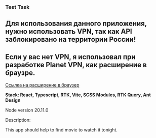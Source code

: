 ### Test Task 

## Для использования данного приложения, нужно использовать VPN, так как API заблокировано на территории России!
## Если у вас нет VPN, я использовал при разработке Planet VPN, как расширение в браузре.
[Ссылка на расширение в браузер](https://chromewebstore.google.com/detail/free-vpn-proxy-and-ad-blo/hipncndjamdcmphkgngojegjblibadbe)

**Stack: React, Typescript, RTK, Vite, SCSS Modules, RTK Query, Ant Design**

Node version 20.11.0

Description: 

This app should help to find movie to watch it tonight.
